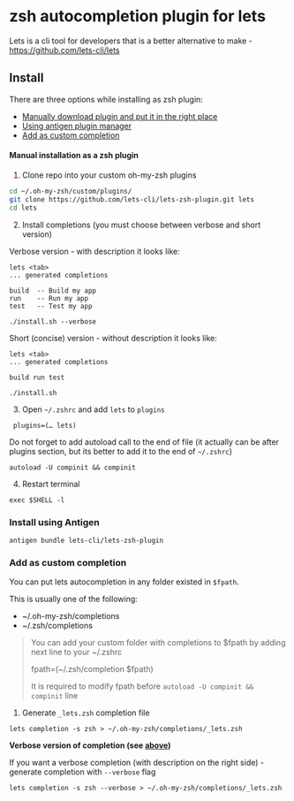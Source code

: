 # zsh autocompletion plugin for lets

Lets is a cli tool for developers that is a better alternative to make - https://github.com/lets-cli/lets

## Install


There are three options while installing as zsh plugin:

- [Manually download plugin and put it in the right place](#Manual-installation-as-a-zsh-plugin)
- [Using antigen plugin manager](#Install-using-Antigen)
- [Add as custom completion](#Add-as-custom-completion)


#### Manual installation as a zsh plugin 

1. Clone repo into your custom oh-my-zsh plugins

```sh
cd ~/.oh-my-zsh/custom/plugins/
git clone https://github.com/lets-cli/lets-zsh-plugin.git lets
cd lets
```

2. Install completions (you must choose between verbose and short version)

Verbose version - with description it looks like:

```shell script
lets <tab>
... generated completions

build  -- Build my app
run    -- Run my app
test   -- Test my app
```

```shell script
./install.sh --verbose
```

Short (concise) version - without description it looks like:

```shell script
lets <tab>
... generated completions

build run test
```

```shell script
./install.sh
```

3. Open `~/.zshrc` and add `lets` to `plugins`

```shell script
 plugins=(… lets)
```

Do not forget to add autoload call to the end of file (it actually can be after plugins section, but its better to add it to the end of `~/.zshrc`)

```shell script
autoload -U compinit && compinit
```

4. Restart terminal

```shell script
exec $SHELL -l
```

### Install using Antigen

```shell script
antigen bundle lets-cli/lets-zsh-plugin
```

### Add as custom completion

You can put lets autocompletion in any folder existed in `$fpath`.

This is usually one of the following:

- ~/.oh-my-zsh/completions
- ~/.zsh/completions 

> You can add your custom folder with completions to $fpath by adding next line to your ~/.zshrc
>
> fpath=(~/.zsh/completion $fpath)
>
> It is required to modify fpath before `autoload -U compinit && compinit` line

1. Generate `_lets.zsh` completion file

```shell script
lets completion -s zsh > ~/.oh-my-zsh/completions/_lets.zsh
```

**Verbose version of completion (see [above](#add-as-a-zsh-plugin))**

If you want a verbose completion (with description on the right side) - generate completion with `--verbose` flag

```shell script
lets completion -s zsh --verbose > ~/.oh-my-zsh/completions/_lets.zsh
```

